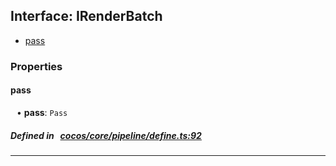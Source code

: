 ## Interface: IRenderBatch

- [pass](#pass)

### Properties

#### pass

<div style="margin-left: 10px;">


• **pass**: ``Pass``

</div>


##### Defined in &nbsp;   [cocos/core/pipeline/define.ts:92](https://github.com/cocos-creator/engine/blob/c7bf6b8a9/cocos/core/pipeline/define.ts#L92)&nbsp;

___
